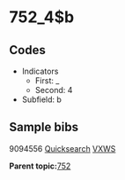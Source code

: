 # 752\_4$b

## Codes

-   Indicators
    -   First: \_
    -   Second: 4
-   Subfield: b

## Sample bibs

9094556 [Quicksearch](https://search.library.yale.edu/catalog/9094556) [VXWS](http://prodorbis.library.yale.edu:7014/vxws/GetHoldingsService?bibId=9094556)

**Parent topic:**[752](../../tags/752/752.md)

